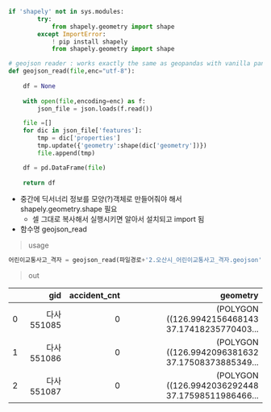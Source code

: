 ```python
if 'shapely' not in sys.modules:
        try:
            from shapely.geometry import shape
        except ImportError:
            ! pip install shapely
            from shapely.geometry import shape

# geojson reader : works exactly the same as geopandas with vanilla pandas
def geojson_read(file,enc="utf-8"):
    
    df = None
    
    with open(file,encoding=enc) as f:
        json_file = json.loads(f.read())

    file =[]
    for dic in json_file['features']:
        tmp = dic['properties']
        tmp.update({'geometry':shape(dic['geometry'])})
        file.append(tmp)

    df = pd.DataFrame(file)
    
    return df
```



- 중간에 딕서너리 정보를 모양(?)객체로 만들어줘야 해서 shapely.geometry.shape 필요
  - 셀 그대로 복사해서 실행시키면 알아서 설치되고 import 됨
- 함수명 geojson_read

> usage

```python
어린이교통사고_격자 = geojson_read(파일경로+'2.오산시_어린이교통사고_격자.geojson')
```

> out

|      |        gid | accident_cnt |                                          geometry |
| ---: | ---------: | -----------: | ------------------------------------------------: |
|    0 | 다사551085 |            0 | (POLYGON ((126.9942156468143 37.17418235770403... |
|    1 | 다사551086 |            0 | (POLYGON ((126.9942096381632 37.17508373885349... |
|    2 | 다사551087 |            0 | (POLYGON ((126.9942036292448 37.17598511986466... |